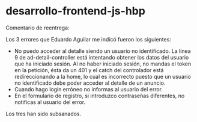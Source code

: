 # desarrollo-frontend-js-hbp

Comentario de reentrega:

Los 3 errores que Eduardo Aguilar me indicó fueron los siguientes:


- No puedo acceder al detalle siendo un usuario no identificado. La línea 9 de ad-detail-controller está intentando obtener los datos del usuario que ha iniciado sesión. Al no haber iniciado sesión, no mandas el token en la petición, ésta da un 401 y el catch del controlador está redireccionando a la home, lo cual es incorrecto puesto que un usuario no identificado debe poder acceder al detalle de un anuncio.
- Cuando hago login erróneo no informas al usuario del error.
- En el formulario de registro, si introduzco contraseñas diferentes, no notificas al usuario del error.

Los tres han sido subsanados. 
